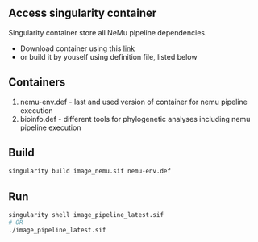 ## Access singularity container

Singularity container store all NeMu pipeline dependencies.

- Download container using this [link](https://biopipelines.kantiana.ru/nemu_resources/image_pipeline_latest.sif)
- or build it by youself using definition file, listed below

## Containers

1. nemu-env.def - last and used version of container for nemu pipeline execution
2. bioinfo.def - different tools for phylogenetic analyses including nemu pipeline execution

## Build

```bash
singularity build image_nemu.sif nemu-env.def
```

## Run

```bash
singularity shell image_pipeline_latest.sif
# OR
./image_pipeline_latest.sif
```
